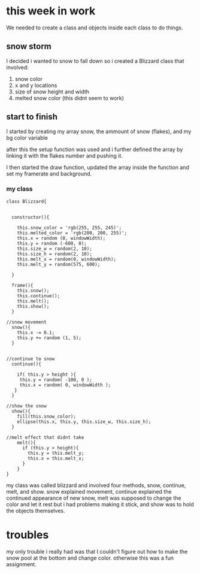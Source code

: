 # this week in work
We needed to create a class and objects inside each class to do things.

## snow storm
I decided i wanted to snow to fall down so i created a Blizzard class that involved:
1. snow color
2. x and y locations
3. size of snow height and width
4. melted snow color (this didnt seem to work)

## start to finish
I started by creating my array snow, the ammount of snow (flakes), and my bg color variable

after this the setup function was used and i further defined the array by linking it with the flakes number and pushing it.

I then started the draw function, updated the array inside the function and set my framerate and background.

### my class

```
class Blizzard{


  constructor(){

    this.snow_color = 'rgb(255, 255, 245)';
    this.melted_color = 'rgb(200, 200, 255)';
    this.x = random (0, windowWidth);
    this.y = random (-600, 0);
    this.size_w = random(2, 10);
    this.size_h = random(2, 10);
    this.melt_x = random(0, windowWidth);
    this.melt_y = random(575, 600);

  }

  frame(){
    this.snow();
    this.continue();
    this.melt();
    this.show();
  }

//snow movement
  snow(){
    this.x -= 0.1;
    this.y += random (1, 5);
  }


//continue to snow
  continue(){

    if( this.y > height ){
     this.y = random( -100, 0 );
     this.x = random( 0, windowWidth );
   }
  }

//show the snow
  show(){
    fill(this.snow_color);
    ellipse(this.x, this.y, this.size_w, this.size_h);
  }

//melt effect that didnt take
    melt(){
      if (this.y > height){
        this.y = this.melt_y;
        this.x = this.melt_x;
      }
    }
}
```

my class was called blizzard and involved four methods, snow, continue, melt, and show. snow explained movement, continue explained the continued appearance of new snow, melt was supposed to change the color and let it rest but i had problems making it stick, and show was to hold the objects themselves.

# troubles
my only trouble i really had was that I couldn't figure out how to make the snow pool at the bottom and change color. otherwise this was a fun assignment.

